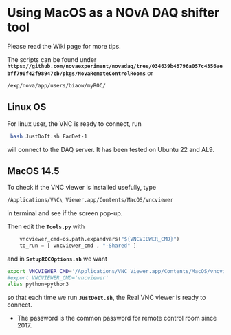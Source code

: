 # Using MacOS as a NOvA DAQ shifter tool

Please read the Wiki page for more tips.

The scripts can be found under
**`https://github.com/novaexperiment/novadaq/tree/034639b48796a057c4356aebff790f42f98947cb/pkgs/NovaRemoteControlRooms`**
or 
```bash
/exp/nova/app/users/biaow/myROC/
```
## Linux OS
For linux user, the VNC is ready to connect, run
```bash
 bash JustDoIt.sh FarDet-1
```
will connect to the DAQ server. It has been tested on Ubuntu 22 and AL9.

## MacOS 14.5

To check if the VNC viewer is installed usefully, type 
```bash
/Applications/VNC\ Viewer.app/Contents/MacOS/vncviewer
```
in terminal and see if the screen pop-up.

Then edit the **`Tools.py`** with
```python
    vncviewer_cmd=os.path.expandvars("${VNCVIEWER_CMD}")
    to_run = [ vncviewer_cmd , "-Shared" ]
```


and in **`SetupROCOptions.sh`** we want
```bash
export VNCVIEWER_CMD='/Applications/VNC Viewer.app/Contents/MacOS/vncviewer'
#export VNCVIEWER_CMD='vncviewer'
alias python=python3
```
so that each time we run **`JustDoIt.sh`**, the Real VNC viewer is ready to connect. 

- The password is the common password for remote control room since 2017.
